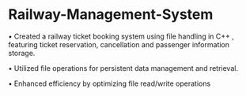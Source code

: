 # Railway-Management-System

• Created a railway ticket booking system using file handling in C++ , featuring ticket reservation, cancellation
and passenger information storage.

• Utilized file operations for persistent data management and retrieval.

• Enhanced efficiency by optimizing file read/write operations
